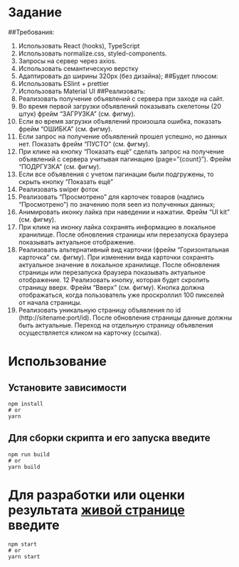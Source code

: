 # Задание

##Требования:

1. Использовать React (hooks), TypeScript
2. Использовать normalize.css, styled-components.
3. Запросы на сервер через axios.
4. Использовать семантическую верстку
5. Адаптировать до ширины 320px (без дизайна);
   ##Будет плюсом:
6. Использовать ESlint + prettier
7. Использовать Material UI
   ##Реализовать:
8. Реализовать получение объявлений с сервера при заходе на сайт.
9. Во время первой загрузки объявлений показывать скелетоны (20 штук) фрейм
   “ЗАГРУЗКА” (см. фигму).
10. Если во время загрузки объявлений произошла ошибка, показать фрейм “ОШИБКА”
    (см. фигму).
11. Если запрос на получение объявлений прошел успешно, но данных нет. Показать
    фрейм “ПУСТО” (см. фигму).
12. При клике на кнопку “Показать ещё” сделать запрос на получение объявлений с
    сервера учитывая пагинацию (page=”{count}”). Фрейм “ПОДРГУЗКА” (см. фигму).
13. Если все объявления с учетом пагинации были подгружены, то скрыть кнопку
    “Показать ещё”
14. Реализовать swiper фоток
15. Реализовать “Просмотрено” для карточек товаров (надпись “Просмотрено”) по
    значению поля seen из полученных данных;
16. Анимировать иконку лайка при наведении и нажатии. Фрейм “UI kit” (см. фигму).
17. При клике на иконку лайка сохранять информацию в локальное хранилище. После
    обновления страницы или перезапуска браузера показывать актуальное отображение.
18. Реализовать альтернативный вид карточки (фрейм “Горизонтальная карточка” см.
    фигму). При изменении вида карточки сохранять актуальное значение в локальное
    хранилище. После обновления страницы или перезапуска браузера показывать
    актуальное отображение.
    12 Реализовать кнопку, которая будет скролить страницу вверх. Фрейм “Вверх” (см.
    фигму). Кнопка должна отображаться, когда пользователь уже проскроллил 100
    пикселей от начала страницы.
19. Реализовать уникальную страницу объявления по id (http://sitename:port/id). После
    обновления страницы данные должны быть актуальные. Переход на отдельную
    страницу объявления осуществляется кликом на карточку (ссылка).

# Использование

## Установите зависимости

```
npm install
# or
yarn
```

## Для сборки скрипта и его запуска введите

```
npm run build
# or
yarn build
```

# Для разработки или оценки результата [живой странице](http://localhost:3000/) введите

```
npm start
# or
yarn start
```
